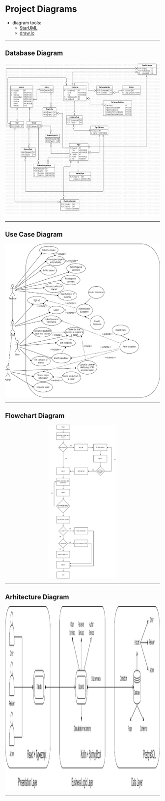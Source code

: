 # Project Diagrams
- diagram tools:
  - <a href="https://staruml.io/">StarUML</a>
  - <a href="https://app.diagrams.net/">draw.io</a>

<hr/>

## Database Diagram

<p align="center"> <img src="https://github.com/EmanuelPutura/Keisatsu-cho/blob/main/diagrams/database_diagram.jpg" height="500"/> </p>

<hr/>

## Use Case Diagram

<p align="center"> <img src="https://github.com/EmanuelPutura/Keisatsu-cho/blob/main/diagrams/use_case_diagram.jpg" height="500"/> </p>

<hr/>

## Flowchart Diagram

<p align="center"> <img src="https://github.com/EmanuelPutura/Keisatsu-cho/blob/main/diagrams/flowchart.jpg" height="500"/> </p>

<hr/>

## Arhitecture Diagram

<p align="center"> <img src="https://github.com/EmanuelPutura/Keisatsu-cho/blob/main/diagrams/Architecture_diagram.drawio.png" height="600"/> </p>

<hr/>
